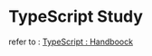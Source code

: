 # TypeScript Study

refer to : [TypeScript : Handboock](https://www.typescriptlang.org/docs/handbook/intro.html)

